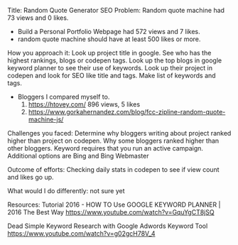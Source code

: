 ﻿Title: Random Quote Generator SEO
Problem: 
Random quote machine had 73 views and 0 likes.
- Build a Personal Portfolio Webpage had 572 views and 7 likes. 
- random quote machine should have at least 500 likes or more.

How you approach it:
Look up project title in google. See who has the highest rankings, blogs or codepen tags. 
Look up the top blogs in google keyword planner to see their use of keywords.
Look up their project in codepen and look for SEO like title and tags.
Make list of keywords and tags.
- Bloggers I compared myself to.
  1. https://htovey.com/ 896 views, 5 likes
  2. https://www.gorkahernandez.com/blog/fcc-zipline-random-quote-machine-js/ 

Challenges you faced:
Determine why bloggers writing about project ranked higher than project on codepen. Why some bloggers ranked higher than other bloggers. 
Keyword requires that you run an active campaign. Additional options are Bing and Bing Webmaster

Outcome of efforts:
Checking daily stats in codepen to see if view count and likes go up.

What would I do differently:
not sure yet

Resources:
Tutorial 2016 - HOW TO Use GOOGLE KEYWORD PLANNER | 2016 The Best Way
https://www.youtube.com/watch?v=GquYgCT8jSQ

Dead Simple Keyword Research with Google Adwords Keyword Tool 
https://www.youtube.com/watch?v=g02gcH78V_4

